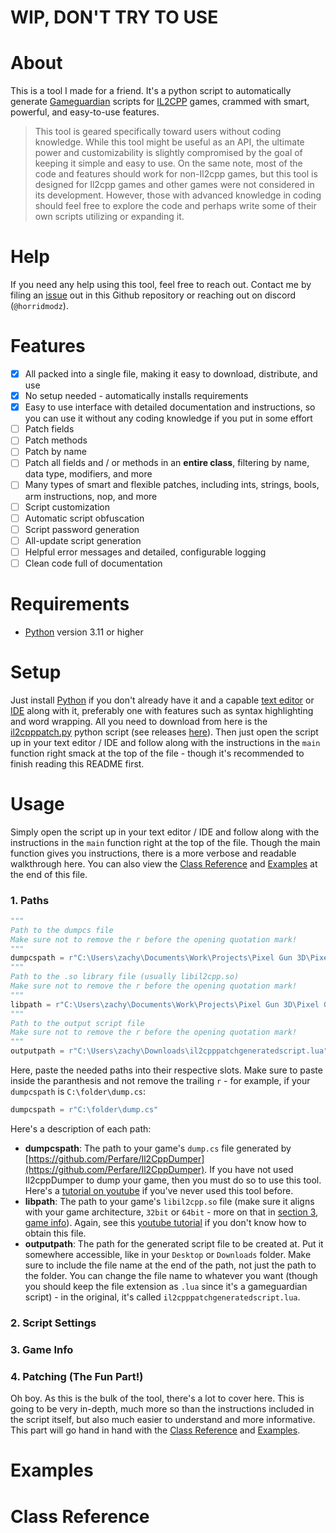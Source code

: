 # WIP, DON'T TRY TO USE

# About

This is a tool I made for a friend. It's a python script to automatically generate [Gameguardian](https://gameguardian.net/) scripts for [IL2CPP](https://docs.unity3d.com/Manual/IL2CPP.html) games, crammed with smart, powerful, and easy-to-use features.

> This tool is geared specifically toward users without coding knowledge. While this tool might be useful as an API, the ultimate power and customizability is slightly compromised by the goal of keeping it simple and easy to use. On the same note, most of the code and features should work for non-Il2cpp games, but this tool is designed for Il2cpp games and other games were not considered in its development. However, those with advanced knowledge in coding should feel free to explore the code and perhaps write some of their own scripts utilizing or expanding it.

# Help

If you need any help using this tool, feel free to reach out. Contact me by filing an [issue](https://github.com/HorridModz/Il2cppPatch/issues/new) out in this Github repository or reaching out on discord (`@horridmodz`).

# Features

- [x] All packed into a single file, making it easy to download, distribute, and use
- [x] No setup needed - automatically installs requirements
- [x] Easy to use interface with detailed documentation and instructions, so you can use it without any coding knowledge if you put in some effort
- [ ] Patch fields
- [ ] Patch methods
- [ ] Patch by name
- [ ] Patch all fields and / or methods in an **entire class**, filtering by name, data type, modifiers, and more
- [ ] Many types of smart and flexible patches, including ints, strings, bools, arm instructions, nop, and more
- [ ] Script customization
- [ ] Automatic script obfuscation
- [ ] Script password generation
- [ ] All-update script generation
- [ ] Helpful error messages and detailed, configurable logging
- [ ] Clean code full of documentation

# Requirements

- [Python](https://www.python.org/downloads/) version 3.11 or higher

# Setup

Just install [Python](https://www.python.org/downloads/) if you don't already have it and a capable [text editor](https://notepad-plus-plus.org/) or [IDE](https://www.jetbrains.com/pycharm/) along with it, preferably one with features such as syntax highlighting and word wrapping. All you need to download from here is the [il2cpppatch.py](il2cpppatch.py) python script (see releases [here](https://github.com/HorridModz/Il2cppPatch/releases/latest)). Then just open the script up in your text editor / IDE and follow along with the instructions in the `main` function right smack at the top of the file - though it's recommended to finish reading this README first.

# Usage

Simply open the script up in your text editor / IDE and follow along with the instructions in the `main` function right at the top of the file. Though the main function gives you instructions, there is a more verbose and readable walkthrough here. You can also view the [Class Reference](#class-reference) and [Examples](#examples) at the end of this file.

### 1. Paths

```py
"""
Path to the dumpcs file
Make sure not to remove the r before the opening quotation mark!
"""
dumpcspath = r"C:\Users\zachy\Documents\Work\Projects\Pixel Gun 3D\Pixel Gun 3D 22.6.0\dump.cs" # noqa
"""
Path to the .so library file (usually libil2cpp.so)
Make sure not to remove the r before the opening quotation mark!
"""
libpath = r"C:\Users\zachy\Documents\Work\Projects\Pixel Gun 3D\Pixel Gun 3D 22.6.0\libil2cpp.so" # noqa
"""
Path to the output script file
Make sure not to remove the r before the opening quotation mark!
"""
outputpath = r"C:\Users\zachy\Downloads\il2cpppatchgeneratedscript.lua" # noqa
```

Here, paste the needed paths into their respective slots. Make sure to paste inside the paranthesis and not remove the trailing `r` - for example, if your `dumpcspath` is `C:\folder\dump.cs`:

```py
dumpcspath = r"C:\folder\dump.cs"
```

Here's a description of each path:

- **dumpcspath**: The path to your game's `dump.cs` file generated by [https://github.com/Perfare/Il2CppDumper](https://github.com/Perfare/Il2CppDumper). If you have not used Il2cppDumper to dump your game, then you must do so to use this tool. Here's a [tutorial on youtube](https://www.youtube.com/watch?v=yAK7rRhmTG4) if you've never used this tool before.
- **libpath**: The path to your game's `libil2cpp.so` file (make sure it aligns with your game architecture, `32bit` or `64bit` - more on that in [section 3, game info](#3-game-info)). Again, see this [youtube tutorial](https://www.youtube.com/watch?v=yAK7rRhmTG4) if you don't know how to obtain this file.
- **outputpath**: The path for the generated script file to be created at. Put it somewhere accessible, like in your `Desktop` or `Downloads` folder. Make sure to include the file name at the end of the path, not just the path to the folder. You can change the file name to whatever you want (though you should keep the file extension as `.lua` since it's a gameguardian script) - in the original, it's called `il2cpppatchgeneratedscript.lua`.

### 2. Script Settings

### 3. Game Info

### 4. Patching (The Fun Part!)

Oh boy. As this is the bulk of the tool, there's a lot to cover here. This is going to be very in-depth, much more so than the instructions included in the script itself, but also much easier to understand and more informative. This part will go hand in hand with the [Class Reference](#class-reference) and [Examples](#examples).

# Examples

# Class Reference
